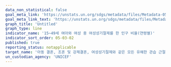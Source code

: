 ```yaml
---
data_non_statistical: false
goal_meta_link: 'https://unstats.un.org/sdgs/metadata/files/Metadata-05-03-02.pdf'
goal_meta_link_text: 'https://unstats.un.org/sdgs/metadata/files/Metadata-05-03-02.pdf'
graph_title: 'Untitled'
graph_type: line
indicator_name: '15~49세 여아와 여성 중 여성성기절제를 한 인구 비율(연령별)'
indicator_sort_order: 05-03-02
published: true
reporting_status: notapplicable
target_name: '아동 결혼, 조혼 및 강제결혼, 여성성기절제와 같은 모든 유해한 관습 근절'
un_custodian_agency: 'UNICEF'
---
```

